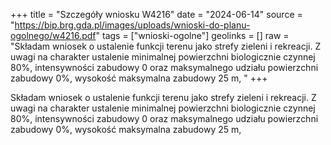 +++
title = "Szczegóły wniosku W4216"
date = "2024-06-14"
source = "https://bip.brg.gda.pl/images/uploads/wnioski-do-planu-ogolnego/w4216.pdf"
tags = ["wnioski-ogolne"]
geolinks = []
raw = "Składam wniosek o ustalenie funkcji terenu jako strefy zieleni i rekreacji. Z uwagi na charakter ustalenie minimalnej powierzchni biologicznie czynnej 80%, intensywności zabudowy 0 oraz maksymalnego udziału powierzchni zabudowy 0%, wysokość maksymalna zabudowy 25 m, "
+++

Składam wniosek o ustalenie funkcji terenu jako strefy zieleni i rekreacji. Z uwagi na
charakter ustalenie minimalnej powierzchni biologicznie czynnej 80%, intensywności zabudowy
0 oraz maksymalnego udziału powierzchni zabudowy 0%, wysokość maksymalna zabudowy 25
m,



